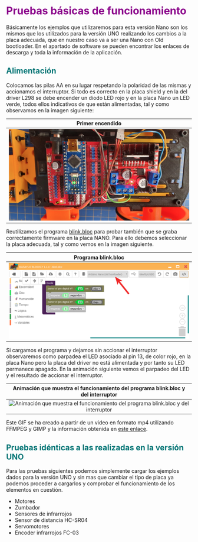 # <FONT COLOR=#8B008B>Pruebas básicas de funcionamiento</font>
Básicamente los ejemplos que utilizaremos para esta versión Nano son los mismos que los utilizados para la versión UNO realizando los cambios a la placa adecuada, que en nuestro caso va a ser una Nano con Old bootloader. En el apartado de software se pueden encontrar los enlaces de descarga y toda la información de la aplicación.

## <FONT COLOR=#007575>**Alimentación**</font>
Colocamos las pilas AA en su lugar respetando la polaridad de las mismas y accionamos el interruptor. Si todo es correcto en la placa shield y en la del driver L298 se debe encender un diodo LED rojo y en la placa Nano un LED verde, todos ellos indicativos de que están alimentadas, tal y como observamos en la imagen siguiente:

<center>

| Primer encendido |
|:-:|
| ![Primer encendido](../../img/conexionado-pruebas/Nano/test/Alimentacion-R.png) |

</center>

Reutilizamos el programa [blink.bloc](../UNO/tests/blink.bloc) para probar también que se graba correctamente firmware en la placa NANO. Para ello debemos seleccionar la placa adecuada, tal y como vemos en la imagen siguiente.

<center>

| Programa blink.bloc |
|:-:|
| ![Programa blink.bloc](../../img/conexionado-pruebas/Nano/test/blink.png) |

</center>

Si cargamos el programa y dejamos sin accionar el interruptor observaremos como parpadea el LED asociado al pin 13, de color rojo, en la placa Nano pero la placa del driver no está alimentada y por tanto su LED permanece apagado. En la animación siguiente vemos el parpadeo del LED y el resultado de accionar el interruptor.

<center>

| Animación que muestra el funcionamiento del programa blink.bloc y del interruptor |
|:-:|
| ![Animación que muestra el funcionamiento del programa blink.bloc y del interruptor](../../img/conexionado-pruebas/Nano/test/blink.gif) |

</center>

Este GIF se ha creado a partir de un video en formato mp4 utilizando FFMPEG y GIMP y la información obtenida en [este enlace](https://ubunlog.com/gif-animados-vlc-ffmpeg-gimp/).

## <FONT COLOR=#007575>**Pruebas idénticas a las realizadas en la versión UNO**</font>
Para las pruebas siguientes podemos simplemente cargar los ejemplos dados para la versión UNO y sin mas que cambiar el tipo de placa ya podemos proceder a cargarlos y comprobar el funcionamiento de los elementos en cuestión.

* Motores
* Zumbador
* Sensores de infrarrojos
* Sensor de distancia HC-SR04
* Servomotores
* Encoder infrarrojos FC-03
